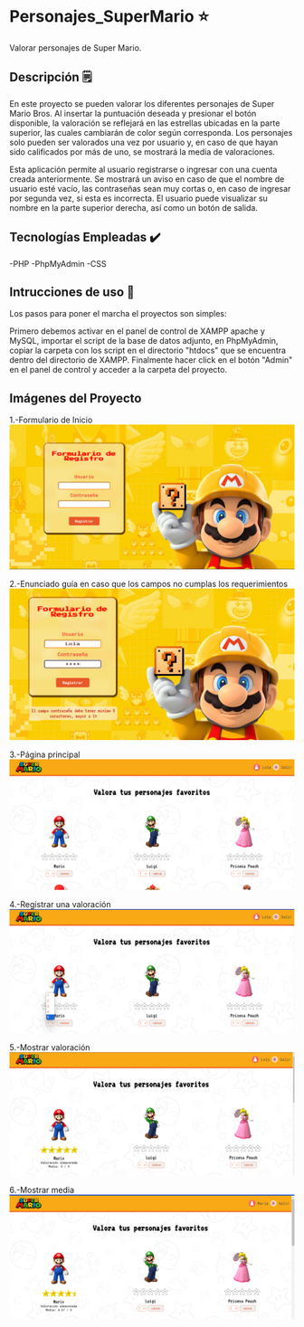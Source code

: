 # Personajes_SuperMario :star:
Valorar personajes de Super Mario.

## Descripción 🗒️
En este proyecto se pueden valorar los diferentes personajes de Super Mario Bros. Al insertar la puntuación deseada y presionar el botón disponible, la valoración se reflejará en las estrellas ubicadas en la parte superior, las cuales cambiarán de color según corresponda. Los personajes solo pueden ser valorados una vez por usuario y, en caso de que hayan sido calificados por más de uno, se mostrará la media de valoraciones.

Esta aplicación permite al usuario registrarse o ingresar con una cuenta creada anteriormente. Se mostrará un aviso en caso de que el nombre de usuario esté vacío, las contraseñas sean muy cortas o, en caso de ingresar por segunda vez, si esta es incorrecta. El usuario puede visualizar su nombre en la parte superior derecha, así como un botón de salida.

## Tecnologías Empleadas ✔️
-PHP
-PhpMyAdmin
-CSS


## Intrucciones de uso 📖

Los pasos para poner el marcha el proyectos son simples:

Primero debemos activar en el panel de control de XAMPP apache y MySQL, importar el script de la base de datos adjunto, en PhpMyAdmin, copiar la carpeta con los script en el directorio "htdocs" que se encuentra dentro del directorio de XAMPP. Finalmente hacer click en el botón "Admin" en el panel de control y acceder a la carpeta del proyecto.


## Imágenes del Proyecto

1.-Formulario de Inicio
![imagen1](https://github.com/AngelyVS/Personajes_SuperMario/blob/main/cap1.png)

2.-Enunciado guía en caso que los campos no cumplas los requerimientos
![imagen2](https://github.com/AngelyVS/Personajes_SuperMario/blob/main/cap2.png)

3.-Página principal
![imagen4](https://github.com/AngelyVS/Personajes_SuperMario/blob/main/cap4.png)

4.-Registrar una valoración
![imagen5](https://github.com/AngelyVS/Personajes_SuperMario/blob/main/cap5.png)

5.-Mostrar valoración
![imagen6](https://github.com/AngelyVS/Personajes_SuperMario/blob/main/cap6.png)

6.-Mostrar media 
![imagen7](https://github.com/AngelyVS/Personajes_SuperMario/blob/main/cap7.png)


